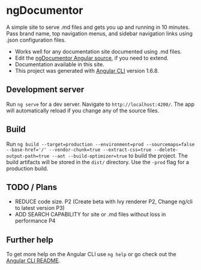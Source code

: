 # ngDocumentor


A simple site to serve .md files and gets you up and running in 10 minutes. 
Pass brand name, top navigation menus, and sidebar navigation links using .json configuration files.

* Works well for any documentation site documented using .md files.
* Edit the [ngDocumentor Angular source](https://github.com/ngDocumentor/ngDocumentor), if you need to extend.
* Documentation available in this site.
* This project was generated with [Angular CLI](https://github.com/angular/angular-cli) version 1.6.8.


## Development server

Run `ng serve` for a dev server. Navigate to `http://localhost:4200/`. The app will automatically reload if you change any of the source files.


## Build

Run `ng build --target=production --environment=prod --sourcemaps=false --base-href='/' --vendor-chunk=true --extract-css=true --delete-output-path=true --aot --build-optimizer=true` to build the project. The build artifacts will be stored in the `dist/` directory. Use the `-prod` flag for a production build.

## TODO / Plans

* REDUCE code size. P2 (Create beta with Ivy renderer P2, Change ng/cli to latest version P3)
* ADD SEARCH CAPABILITY for site or .md files without loss in performance P4

## Further help

To get more help on the Angular CLI use `ng help` or go check out the [Angular CLI README](https://github.com/angular/angular-cli/blob/master/README.md).
